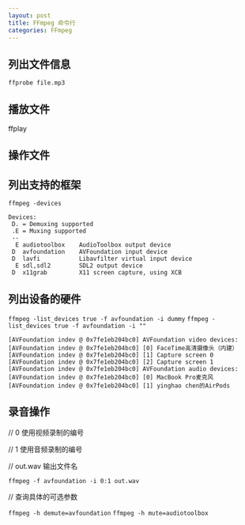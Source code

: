 ```yaml
---
layout: post
title: FFmpeg 命令行
categories: FFmpeg
---
```




## 列出文件信息

`ffprobe file.mp3`


## 播放文件

ffplay


## 操作文件

## 列出支持的框架

`ffmpeg -devices`

```
Devices:
 D. = Demuxing supported
 .E = Muxing supported
 --
  E audiotoolbox    AudioToolbox output device
 D  avfoundation    AVFoundation input device
 D  lavfi           Libavfilter virtual input device
  E sdl,sdl2        SDL2 output device
 D  x11grab         X11 screen capture, using XCB
```

## 列出设备的硬件

`ffmpeg -list_devices true -f avfoundation -i dummy`
`ffmpeg -list_devices true -f avfoundation -i ""`

```
[AVFoundation indev @ 0x7fe1eb204bc0] AVFoundation video devices:
[AVFoundation indev @ 0x7fe1eb204bc0] [0] FaceTime高清摄像头（内建）
[AVFoundation indev @ 0x7fe1eb204bc0] [1] Capture screen 0
[AVFoundation indev @ 0x7fe1eb204bc0] [2] Capture screen 1
[AVFoundation indev @ 0x7fe1eb204bc0] AVFoundation audio devices:
[AVFoundation indev @ 0x7fe1eb204bc0] [0] MacBook Pro麦克风
[AVFoundation indev @ 0x7fe1eb204bc0] [1] yinghao chen的AirPods
```

## 录音操作

// 0 使用视频录制的编号

// 1 使用音频录制的编号

// out.wav 输出文件名

`ffmpeg -f avfoundation -i 0:1 out.wav`


// 查询具体的可选参数

`ffmpeg -h demute=avfoundation`
`ffmpeg -h mute=audiotoolbox  `
